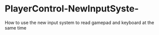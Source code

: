 # PlayerControl-NewInputSyste-
How to use the new input system to read gamepad and keyboard at the same time
